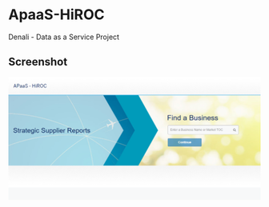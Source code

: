 # ApaaS-HiROC
Denali - Data as a Service Project

## Screenshot

![screenshot_1](https://github.com/sreegodavarthi/ApaaS-HiROC/blob/master/Apaas-Hiroc.png)
